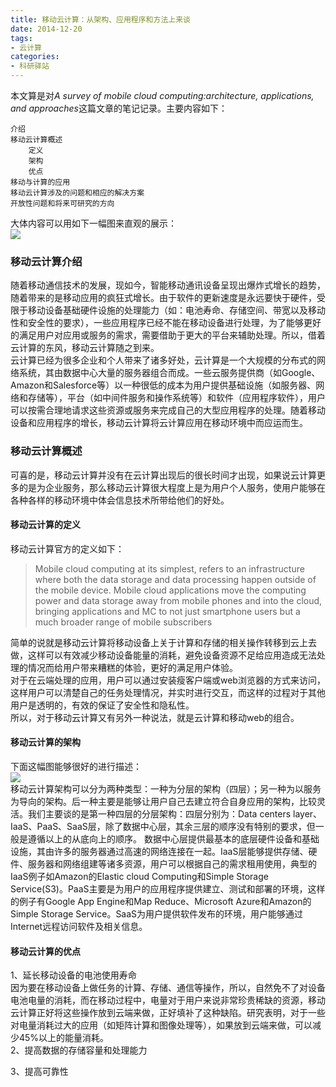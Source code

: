 ```yaml
---
title: 移动云计算：从架构、应用程序和方法上来谈
date: 2014-12-20
tags:
- 云计算
categories:
- 科研驿站
---
```


本文算是对*A survey of mobile cloud computing:architecture, applications, and approaches*这篇文章的笔记记录。主要内容如下：
  
	介绍  
	移动云计算概述   
		定义  
		架构  
		优点  
	移动与计算的应用  
	移动云计算涉及的问题和相应的解决方案  
	开放性问题和将来可研究的方向  

大体内容可以用如下一幅图来直观的展示：  
![](/image/MCC.png) 
<!-- more -->
### 移动云计算介绍  
随着移动通信技术的发展，现如今，智能移动通讯设备呈现出爆炸式增长的趋势，随着带来的是移动应用的疯狂式增长。由于软件的更新速度是永远要快于硬件，受限于移动设备基础硬件设施的处理能力（如：电池寿命、存储空间、带宽以及移动性和安全性的要求），一些应用程序已经不能在移动设备进行处理，为了能够更好的满足用户对应用或服务的需求，需要借助于更大的平台来辅助处理。所以，借着云计算的东风，移动云计算随之到来。  
云计算已经为很多企业和个人带来了诸多好处，云计算是一个大规模的分布式的网络系统，其由数据中心大量的服务器组合而成。一些云服务提供商（如Google、Amazon和Salesforce等）以一种很低的成本为用户提供基础设施（如服务器、网络和存储等），平台（如中间件服务和操作系统等）和软件（应用程序软件），用户可以按需合理地请求这些资源或服务来完成自己的大型应用程序的处理。随着移动设备和应用程序的增长，移动云计算将云计算应用在移动环境中而应运而生。  

### 移动云计算概述  
可喜的是，移动云计算并没有在云计算出现后的很长时间才出现，如果说云计算更多的是为企业服务，那么移动云计算很大程度上是为用户个人服务，使用户能够在各种各样的移动环境中体会信息技术所带给他们的好处。  
#### 移动云计算的定义  
移动云计算官方的定义如下：  

> Mobile cloud computing at its simplest, refers to an infrastructure where both the data storage and data processing happen outside of the mobile device. Mobile cloud applications move the computing power and data storage away from mobile phones and into the cloud, bringing applications and MC to not just smartphone users but a much broader range of mobile subscribers 

简单的说就是移动云计算将移动设备上关于计算和存储的相关操作转移到云上去做，这样可以有效减少移动设备能量的消耗，避免设备资源不足给应用造成无法处理的情况而给用户带来糟糕的体验，更好的满足用户体验。  
对于在云端处理的应用，用户可以通过安装瘦客户端或web浏览器的方式来访问，这样用户可以清楚自己的任务处理情况，并实时进行交互，而这样的过程对于其他用户是透明的，有效的保证了安全性和隐私性。  
所以，对于移动云计算又有另外一种说法，就是云计算和移动web的组合。   
#### 移动云计算的架构  
下面这幅图能够很好的进行描述：  
![](/image/MCCArch.PNG)   
移动云计算架构可以分为两种类型：一种为分层的架构（四层）；另一种为以服务为导向的架构。后一种主要是能够让用户自己去建立符合自身应用的架构，比较灵活。我们主要谈的是第一种四层的分层架构：四层分别为：Data centers layer、IaaS、PaaS、SaaS层，除了数据中心层，其余三层的顺序没有特别的要求，但一般是遵循以上的从底向上的顺序。 数据中心层提供最基本的底层硬件设备和基础设施，其由许多的服务器通过高速的网络连接在一起。IaaS层能够提供存储、硬件、服务器和网络组建等诸多资源，用户可以根据自己的需求租用使用，典型的IaaS例子如Amazon的Elastic cloud Computing和Simple Storage Service(S3)。PaaS主要是为用户的应用程序提供建立、测试和部署的环境，这样的例子有Google App Engine和Map Reduce、Microsoft Azure和Amazon的 Simple Storage Service。SaaS为用户提供软件发布的环境，用户能够通过Internet远程访问软件及相关信息。
#### 移动云计算的优点  
1、延长移动设备的电池使用寿命  
因为要在移动设备上做任务的计算、存储、通信等操作，所以，自然免不了对设备电池电量的消耗，而在移动过程中，电量对于用户来说非常珍贵稀缺的资源，移动云计算正好将这些操作放到云端来做，正好填补了这种缺陷。研究表明，对于一些对电量消耗过大的应用（如矩阵计算和图像处理等），如果放到云端来做，可以减少45%以上的能量消耗。  
2、提高数据的存储容量和处理能力  

3、提高可靠性 